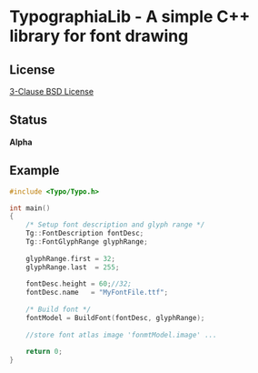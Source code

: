 TypographiaLib - A simple C++ library for font drawing
======================================================

License
-------

[3-Clause BSD License](https://github.com/LukasBanana/GaussianLib/blob/master/LICENSE.txt)

Status
------

**Alpha**

Example
-------

```cpp
#include <Typo/Typo.h>

int main()
{
    /* Setup font description and glyph range */
    Tg::FontDescription fontDesc;
    Tg::FontGlyphRange glyphRange;
    
    glyphRange.first = 32;
    glyphRange.last  = 255;
    
    fontDesc.height = 60;//32;
    fontDesc.name   = "MyFontFile.ttf";
    
    /* Build font */
    fontModel = BuildFont(fontDesc, glyphRange);
    
    //store font atlas image 'fonmtModel.image' ...
    
    return 0;
}
```


